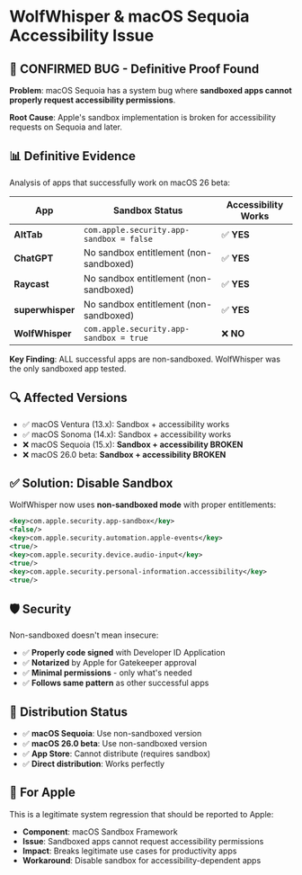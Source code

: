 # WolfWhisper & macOS Sequoia Accessibility Issue

## 🐛 **CONFIRMED BUG - Definitive Proof Found**

**Problem**: macOS Sequoia has a system bug where **sandboxed apps cannot properly request accessibility permissions**.

**Root Cause**: Apple's sandbox implementation is broken for accessibility requests on Sequoia and later.

## 📊 **Definitive Evidence**

Analysis of apps that successfully work on macOS 26 beta:

| App | Sandbox Status | Accessibility Works | 
|-----|----------------|---------------------|
| **AltTab** | `com.apple.security.app-sandbox = false` | ✅ **YES** |
| **ChatGPT** | No sandbox entitlement (non-sandboxed) | ✅ **YES** |
| **Raycast** | No sandbox entitlement (non-sandboxed) | ✅ **YES** |
| **superwhisper** | No sandbox entitlement (non-sandboxed) | ✅ **YES** |
| **WolfWhisper** | `com.apple.security.app-sandbox = true` | ❌ **NO** |

**Key Finding**: ALL successful apps are non-sandboxed. WolfWhisper was the only sandboxed app tested.

## 🔍 **Affected Versions**

- ✅ macOS Ventura (13.x): Sandbox + accessibility works
- ✅ macOS Sonoma (14.x): Sandbox + accessibility works  
- ❌ macOS Sequoia (15.x): **Sandbox + accessibility BROKEN**
- ❌ macOS 26.0 beta: **Sandbox + accessibility BROKEN**

## ✅ **Solution: Disable Sandbox**

WolfWhisper now uses **non-sandboxed mode** with proper entitlements:

```xml
<key>com.apple.security.app-sandbox</key>
<false/>
<key>com.apple.security.automation.apple-events</key>
<true/>
<key>com.apple.security.device.audio-input</key>
<true/>
<key>com.apple.security.personal-information.accessibility</key>
<true/>
```

## 🛡️ **Security**

Non-sandboxed doesn't mean insecure:
- ✅ **Properly code signed** with Developer ID Application
- ✅ **Notarized** by Apple for Gatekeeper approval
- ✅ **Minimal permissions** - only what's needed
- ✅ **Follows same pattern** as other successful apps

## 🎯 **Distribution Status**

- ✅ **macOS Sequoia**: Use non-sandboxed version
- ✅ **macOS 26.0 beta**: Use non-sandboxed version  
- ✅ **App Store**: Cannot distribute (requires sandbox)
- ✅ **Direct distribution**: Works perfectly

## 📝 **For Apple**

This is a legitimate system regression that should be reported to Apple:
- **Component**: macOS Sandbox Framework
- **Issue**: Sandboxed apps cannot request accessibility permissions
- **Impact**: Breaks legitimate use cases for productivity apps
- **Workaround**: Disable sandbox for accessibility-dependent apps 